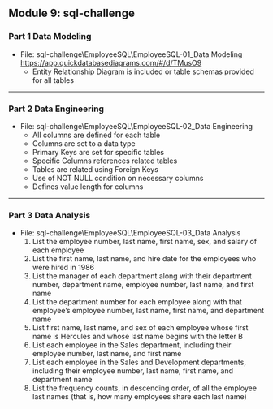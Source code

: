 ## Module 9: sql-challenge

### Part 1 Data Modeling

* File: sql-challenge\EmployeeSQL\EmployeeSQL-01_Data Modeling
https://app.quickdatabasediagrams.com/#/d/TMusO9
    * Entity Relationship Diagram is included or table schemas provided for all tables
---
### Part 2 Data Engineering
* File: sql-challenge\EmployeeSQL\EmployeeSQL-02_Data Engineering
    * All columns are defined for each table
    * Columns are set to a data type
    * Primary Keys are set for specific tables
    * Specific Columns references related tables
    * Tables are related using Foreign Keys
    * Use of NOT NULL condition on necessary columns 
    * Defines value length for columns 
---
### Part 3 Data Analysis
* File: sql-challenge\EmployeeSQL\EmployeeSQL-03_Data Analysis
    1. List the employee number, last name, first name, sex, and salary of each employee
    2. List the first name, last name, and hire date for the employees who were hired in 1986
    3. List the manager of each department along with their department number, department name, employee number, last name, and first name
    4. List the department number for each employee along with that employee’s employee number, last name, first name, and department name
    5. List first name, last name, and sex of each employee whose first name is Hercules and whose last name begins with the letter B
    6. List each employee in the Sales department, including their employee number, last name, and first name
    7. List each employee in the Sales and Development departments, including their employee number, last name, first name, and department name
    8. List the frequency counts, in descending order, of all the employee last names (that is, how many employees share each last name)